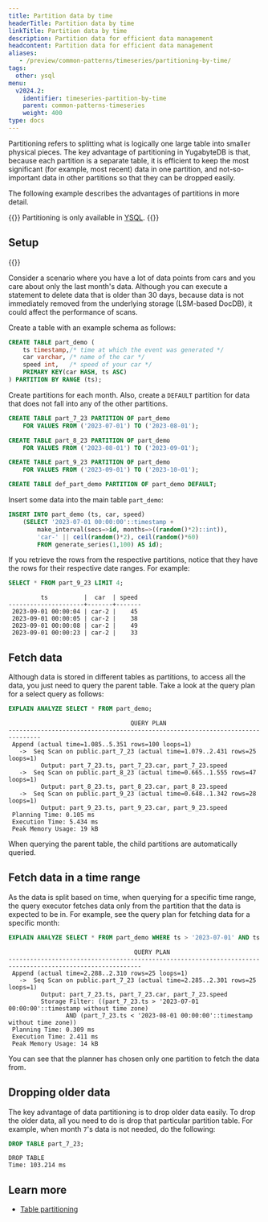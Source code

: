 ```yaml
---
title: Partition data by time
headerTitle: Partition data by time
linkTitle: Partition data by time
description: Partition data for efficient data management
headcontent: Partition data for efficient data management
aliases:
   - /preview/common-patterns/timeseries/partitioning-by-time/
tags:
  other: ysql
menu:
  v2024.2:
    identifier: timeseries-partition-by-time
    parent: common-patterns-timeseries
    weight: 400
type: docs
---
```


Partitioning refers to splitting what is logically one large table into smaller physical pieces. The key advantage of partitioning in YugabyteDB is that, because each partition is a separate table, it is efficient to keep the most significant (for example, most recent) data in one partition, and not-so-important data in other partitions so that they can be dropped easily.

The following example describes the advantages of partitions in more detail.

{{<note title="Note">}}
Partitioning is only available in [YSQL](/{{<version>}}/api/ysql/).
{{</note>}}

## Setup

{{<cluster-setup-tabs>}}

Consider a scenario where you have a lot of data points from cars and you care about only the last month's data. Although you can execute a statement to delete data that is older than 30 days, because data is not immediately removed from the underlying storage (LSM-based DocDB), it could affect the performance of scans.

Create a table with an example schema as follows:

```sql
CREATE TABLE part_demo (
    ts timestamp,/* time at which the event was generated */
    car varchar, /* name of the car */
    speed int,   /* speed of your car */
    PRIMARY KEY(car HASH, ts ASC)
) PARTITION BY RANGE (ts);
```

Create partitions for each month. Also, create a `DEFAULT` partition for data that does not fall into any of the other partitions.

```sql
CREATE TABLE part_7_23 PARTITION OF part_demo
    FOR VALUES FROM ('2023-07-01') TO ('2023-08-01');

CREATE TABLE part_8_23 PARTITION OF part_demo
    FOR VALUES FROM ('2023-08-01') TO ('2023-09-01');

CREATE TABLE part_9_23 PARTITION OF part_demo
    FOR VALUES FROM ('2023-09-01') TO ('2023-10-01');

CREATE TABLE def_part_demo PARTITION OF part_demo DEFAULT;
```

Insert some data into the main table `part_demo`:

```sql
INSERT INTO part_demo (ts, car, speed)
    (SELECT '2023-07-01 00:00:00'::timestamp +
        make_interval(secs=>id, months=>((random()*2)::int)),
        'car-' || ceil(random()*2), ceil(random()*60)
        FROM generate_series(1,100) AS id);
```

If you retrieve the rows from the respective partitions, notice that they have the rows for their respective date ranges. For example:

```sql
SELECT * FROM part_9_23 LIMIT 4;
```

```output
         ts          |  car  | speed
---------------------+-------+-------
 2023-09-01 00:00:04 | car-2 |    45
 2023-09-01 00:00:05 | car-2 |    38
 2023-09-01 00:00:08 | car-2 |    49
 2023-09-01 00:00:23 | car-2 |    33
```

## Fetch data

Although data is stored in different tables as partitions, to access all the data, you just need to query the parent table. Take a look at the query plan for a select query as follows:

```sql
EXPLAIN ANALYZE SELECT * FROM part_demo;
```

```output
                                  QUERY PLAN
-------------------------------------------------------------------------------
 Append (actual time=1.085..5.351 rows=100 loops=1)
   ->  Seq Scan on public.part_7_23 (actual time=1.079..2.431 rows=25 loops=1)
         Output: part_7_23.ts, part_7_23.car, part_7_23.speed
   ->  Seq Scan on public.part_8_23 (actual time=0.665..1.555 rows=47 loops=1)
         Output: part_8_23.ts, part_8_23.car, part_8_23.speed
   ->  Seq Scan on public.part_9_23 (actual time=0.648..1.342 rows=28 loops=1)
         Output: part_9_23.ts, part_9_23.car, part_9_23.speed
 Planning Time: 0.105 ms
 Execution Time: 5.434 ms
 Peak Memory Usage: 19 kB
```

When querying the parent table, the child partitions are automatically queried.

## Fetch data in a time range

As the data is split based on time, when querying for a specific time range, the query executor fetches data only from the partition that the data is expected to be in. For example, see the query plan for fetching data for a specific month:

```sql
EXPLAIN ANALYZE SELECT * FROM part_demo WHERE ts > '2023-07-01' AND ts < '2023-08-01';
```

```sql{.nocopy}
                                   QUERY PLAN
-----------------------------------------------------------------------------------------------------------
 Append (actual time=2.288..2.310 rows=25 loops=1)
   ->  Seq Scan on public.part_7_23 (actual time=2.285..2.301 rows=25 loops=1)
         Output: part_7_23.ts, part_7_23.car, part_7_23.speed
         Storage Filter: ((part_7_23.ts > '2023-07-01 00:00:00'::timestamp without time zone)
                AND (part_7_23.ts < '2023-08-01 00:00:00'::timestamp without time zone))
 Planning Time: 0.309 ms
 Execution Time: 2.411 ms
 Peak Memory Usage: 14 kB
```

You can see that the planner has chosen only one partition to fetch the data from.

## Dropping older data

The key advantage of data partitioning is to drop older data easily. To drop the older data, all you need to do is drop that particular partition table. For example, when month `7`'s data is not needed, do the following:

```sql
DROP TABLE part_7_23;
```

```output
DROP TABLE
Time: 103.214 ms
```

## Learn more

- [Table partitioning](/{{<version>}}/explore/ysql-language-features/advanced-features/partitions/)
